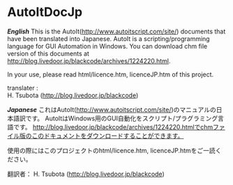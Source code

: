 AutoItDocJp
===========

***English***
This is the AutoIt(http://www.autoitscript.com/site/) documents that have been translated into Japanese.
AutoIt is a scripting/programming language for GUI Automation in Windows.
You can download chm file version of this documents at http://blog.livedoor.jp/blackcode/archives/1224220.html.

In your use, please read html/licence.htm, licenceJP.htm of this project.

translater :  
H. Tsubota (http://blog.livedoor.jp/blackcode)

***Japanese***
これはAutoIt(http://www.autoitscript.com/site/)のマニュアルの日本語訳です。
AutoItはWindows用のGUI自動化をスクリプト/プラグラミング言語です。
http://blog.livedoor.jp/blackcode/archives/1224220.htmlでchmファイル版のこのドキュメントをダウンロードすることができます。

使用の際にはこのプロジェクトのhtml/licence.htm, licenceJP.htmをご一読ください。

翻訳者：
H. Tsubota (http://blog.livedoor.jp/blackcode)
